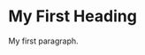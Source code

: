 <!DOCTYPE html>
<html>
<body>

<h1>My First Heading</h1>
<model-viewer ar alt="A 3D model of an astronaut." src="https://raw.githubusercontent.com/srinivas-bekkam/3d-models/master/ShoeCase.gltf"></model-viewer>
<p>My first paragraph.</p>

</body>
</html>
